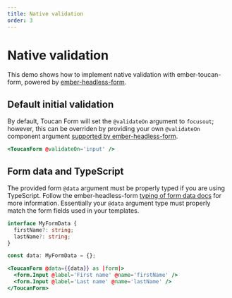 ```yaml
---
title: Native validation
order: 3
---
```


# Native validation

This demo shows how to implement native validation with ember-toucan-form, powered by [ember-headless-form](https://ember-headless-form.pages.dev/docs/validation/native).

## Default initial validation

By default, Toucan Form will set the `@validateOn` argument to `focusout`; however, this can be overriden by providing your own `@validateOn` component argument [supported by ember-headless-form](https://ember-headless-form.pages.dev/docs/validation/timing#validateon).

```hbs
<ToucanForm @validateOn='input' />
```

## Form data and TypeScript

The provided form `@data` argument must be properly typed if you are using TypeScript. Follow the ember-headless-form [typing of form data docs](https://ember-headless-form.pages.dev/docs/typescript#typing-of-form-data) for more information. Essentially your `@data` argument type must properly match the form fields used in your templates.

```ts
interface MyFormData {
  firstName?: string;
  lastName?: string;
}

const data: MyFormData = {};
```

```hbs
<ToucanForm @data={{data}} as |form|>
  <form.Input @label='First name' @name='firstName' />
  <form.Input @label='Last name' @name='lastName' />
</ToucanForm>
```
